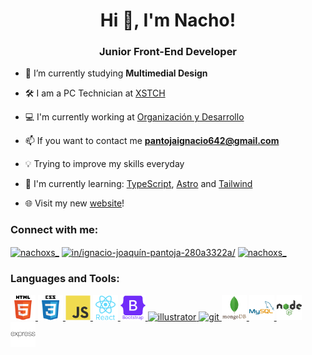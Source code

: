 <h1 align="center">Hi 👋, I'm Nacho!</h1>
<h3 align="center">Junior Front-End Developer</h3>


- 🎥 I’m currently studying **Multimedial Design**

- 🛠 I am a PC Technician at [XSTCH](https://www.instagram.com/xs.tch_/)

- 💻 I'm currently working at [Organización y Desarrollo](https://organizacionydesarrollo.com/)

- 📫 If you want to contact me **pantojaignacio642@gmail.com**
  
- 💡 Trying to improve my skills everyday
  
- 📘 I'm currently learning: [TypeScript](https://www.typescriptlang.org/), [Astro](https://astro.build/) and [Tailwind](https://tailwindcss.com/)

- 🌐 Visit my new [website](https://devignaciopantoja.com.ar)!

<h3 align="left">Connect with me:</h3>
<p align="left">
<a href="https://twitter.com/nachoxs_" target="blank"><img align="center" src="https://raw.githubusercontent.com/rahuldkjain/github-profile-readme-generator/master/src/images/icons/Social/twitter.svg" alt="nachoxs_" height="30" width="40" /></a>
<a href="https://linkedin.com/in/in/ignacio-joaquín-pantoja-280a3322a/" target="blank"><img align="center" src="https://raw.githubusercontent.com/rahuldkjain/github-profile-readme-generator/master/src/images/icons/Social/linked-in-alt.svg" alt="in/ignacio-joaquín-pantoja-280a3322a/" height="30" width="40" /></a>
<a href="https://instagram.com/nachoxs_" target="blank"><img align="center" src="https://raw.githubusercontent.com/rahuldkjain/github-profile-readme-generator/master/src/images/icons/Social/instagram.svg" alt="nachoxs_" height="30" width="40" /></a>
</p>

<h3 align="left">Languages and Tools:</h3>
<p align="left">
            <a href="https://www.w3.org/html/" target="_blank" rel="noreferrer">
                <img
                    src="https://raw.githubusercontent.com/devicons/devicon/master/icons/html5/html5-original-wordmark.svg"
                    alt="html5"
                    width="40"
                    height="40"
                />
            </a>
            <a
                href="https://www.w3schools.com/css/"
                target="_blank"
                rel="noreferrer"
            >
                <img
                    src="https://raw.githubusercontent.com/devicons/devicon/master/icons/css3/css3-original-wordmark.svg"
                    alt="css3"
                    width="40"
                    height="40"
                />
            </a>
            <a
                href="https://developer.mozilla.org/en-US/docs/Web/JavaScript"
                target="_blank"
                rel="noreferrer"
            >
                <img
                    src="https://raw.githubusercontent.com/devicons/devicon/master/icons/javascript/javascript-original.svg"
                    alt="javascript"
                    width="40"
                    height="40"
                />
            </a>
            <a href="https://reactjs.org/" target="_blank" rel="noreferrer">
                <img
                    src="https://raw.githubusercontent.com/devicons/devicon/master/icons/react/react-original-wordmark.svg"
                    alt="react"
                    width="40"
                    height="40"
                />
            </a>
            <a href="https://getbootstrap.com" target="_blank" rel="noreferrer">
                <img
                    src="https://raw.githubusercontent.com/devicons/devicon/master/icons/bootstrap/bootstrap-plain-wordmark.svg"
                    alt="bootstrap"
                    width="40"
                    height="40"
                />
            </a>
            <a
                href="https://www.adobe.com/in/products/illustrator.html"
                target="_blank"
                rel="noreferrer"
            >
                <img
                    src="https://www.vectorlogo.zone/logos/adobe_illustrator/adobe_illustrator-icon.svg"
                    alt="illustrator"
                    width="40"
                    height="40"
                />
            </a>
            <a href="https://git-scm.com/" target="_blank" rel="noreferrer">
                <img
                    src="https://www.vectorlogo.zone/logos/git-scm/git-scm-icon.svg"
                    alt="git"
                    width="40"
                    height="40"
                />
            </a>
             <a href="https://www.mongodb.com/" target="_blank" rel="noreferrer">
                <img
                    src="https://raw.githubusercontent.com/devicons/devicon/master/icons/mongodb/mongodb-original-wordmark.svg"
                    alt="mongodb"
                    width="40"
                    height="40"
                />
            </a>
            <a href="https://www.mysql.com/" target="_blank" rel="noreferrer">
                <img
                    src="https://raw.githubusercontent.com/devicons/devicon/master/icons/mysql/mysql-original-wordmark.svg"
                    alt="mysql"
                    width="40"
                    height="40"
                />
            </a>
            <a href="https://nodejs.org" target="_blank" rel="noreferrer">
                <img
                    src="https://raw.githubusercontent.com/devicons/devicon/master/icons/nodejs/nodejs-original-wordmark.svg"
                    alt="nodejs"
                    width="40"
                    height="40"
                />
            </a>
            <a href="https://expressjs.com" target="_blank" rel="noreferrer">
                <img
                    src="https://raw.githubusercontent.com/devicons/devicon/master/icons/express/express-original-wordmark.svg"
                    alt="express"
                    width="40"
                    height="40"
                />
            </a>
        </p>
